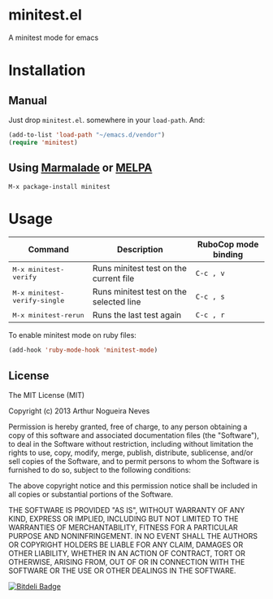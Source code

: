 # minitest.el

A minitest mode for emacs

# Installation

## Manual

Just drop `minitest.el`. somewhere in your `load-path`. And:
```lisp
(add-to-list 'load-path "~/emacs.d/vendor")
(require 'minitest)
```

## Using [Marmalade](http://marmalade-repo.org/) or [MELPA](http://melpa.milkbox.net/)

```
M-x package-install minitest
```

# Usage

Command                                         | Description                                             | RuboCop mode binding
------------------------------------------------|---------------------------------------------------------|--------------------
<kbd>M-x minitest-verify</kbd>                  | Runs minitest test on the current file                  | `C-c , v`
<kbd>M-x minitest-verify-single</kbd>           | Runs minitest test on the selected line                 | `C-c , s`
<kbd>M-x minitest-rerun</kbd>                   | Runs the last test again                                | `C-c , r`


To enable minitest mode on ruby files:

```lisp
(add-hook 'ruby-mode-hook 'minitest-mode)
```

## License

The MIT License (MIT)

Copyright (c) 2013 Arthur Nogueira Neves

Permission is hereby granted, free of charge, to any person obtaining a copy of
this software and associated documentation files (the "Software"), to deal in
the Software without restriction, including without limitation the rights to
use, copy, modify, merge, publish, distribute, sublicense, and/or sell copies of
the Software, and to permit persons to whom the Software is furnished to do so,
subject to the following conditions:

The above copyright notice and this permission notice shall be included in all
copies or substantial portions of the Software.

THE SOFTWARE IS PROVIDED "AS IS", WITHOUT WARRANTY OF ANY KIND, EXPRESS OR
IMPLIED, INCLUDING BUT NOT LIMITED TO THE WARRANTIES OF MERCHANTABILITY, FITNESS
FOR A PARTICULAR PURPOSE AND NONINFRINGEMENT. IN NO EVENT SHALL THE AUTHORS OR
COPYRIGHT HOLDERS BE LIABLE FOR ANY CLAIM, DAMAGES OR OTHER LIABILITY, WHETHER
IN AN ACTION OF CONTRACT, TORT OR OTHERWISE, ARISING FROM, OUT OF OR IN
CONNECTION WITH THE SOFTWARE OR THE USE OR OTHER DEALINGS IN THE SOFTWARE.


[![Bitdeli Badge](https://d2weczhvl823v0.cloudfront.net/arthurnn/minitest-emacs/trend.png)](https://bitdeli.com/free "Bitdeli Badge")

